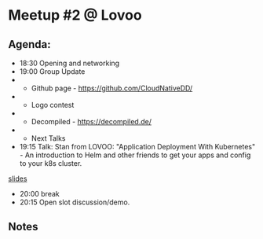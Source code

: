 # Meetup  #2 @ Lovoo

## Agenda:
* 18:30 Opening and networking
* 19:00 Group Update
* * Github page - https://github.com/CloudNativeDD/
* * Logo contest
* * Decompiled - https://decompiled.de/
* * Next Talks
* 19:15 Talk: Stan from LOVOO: "Application Deployment With Kubernetes" - An introduction to Helm and other friends to get your apps and config to your k8s cluster.

[slides](../slides/2018-01-18-application-deployment-with-kubernetes.pdf)

* 20:00 break
* 20:15 Open slot discussion/demo.

## Notes

